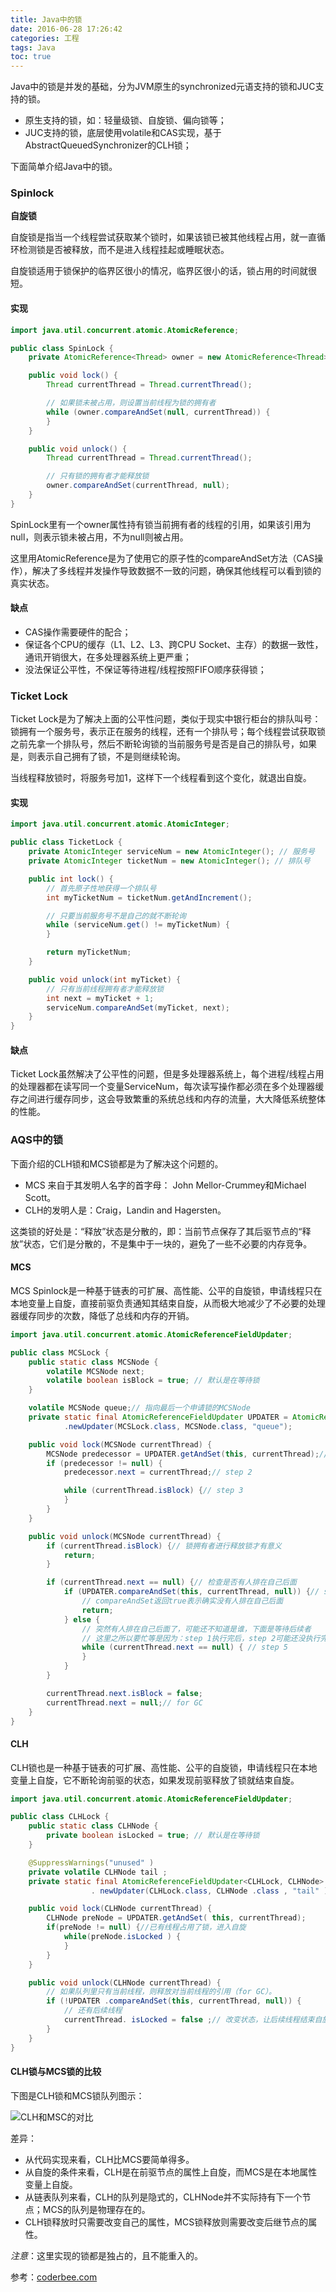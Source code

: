 ```yaml
---
title: Java中的锁
date: 2016-06-28 17:26:42
categories: 工程
tags: Java
toc: true
---
```


Java中的锁是并发的基础，分为JVM原生的synchronized元语支持的锁和JUC支持的锁。

* 原生支持的锁，如：轻量级锁、自旋锁、偏向锁等；
* JUC支持的锁，底层使用volatile和CAS实现，基于AbstractQueuedSynchronizer的CLH锁；

下面简单介绍Java中的锁。

### Spinlock

__自旋锁__

自旋锁是指当一个线程尝试获取某个锁时，如果该锁已被其他线程占用，就一直循环检测锁是否被释放，而不是进入线程挂起或睡眠状态。

自旋锁适用于锁保护的临界区很小的情况，临界区很小的话，锁占用的时间就很短。

#### 实现

```java
import java.util.concurrent.atomic.AtomicReference;

public class SpinLock {
    private AtomicReference<Thread> owner = new AtomicReference<Thread>();

    public void lock() {
        Thread currentThread = Thread.currentThread();

        // 如果锁未被占用，则设置当前线程为锁的拥有者
        while (owner.compareAndSet(null, currentThread)) {
        }
    }

    public void unlock() {
        Thread currentThread = Thread.currentThread();

        // 只有锁的拥有者才能释放锁
        owner.compareAndSet(currentThread, null);
    }
}
```

SpinLock里有一个owner属性持有锁当前拥有者的线程的引用，如果该引用为null，则表示锁未被占用，不为null则被占用。

这里用AtomicReference是为了使用它的原子性的compareAndSet方法（CAS操作），解决了多线程并发操作导致数据不一致的问题，确保其他线程可以看到锁的真实状态。

#### 缺点

* CAS操作需要硬件的配合；
* 保证各个CPU的缓存（L1、L2、L3、跨CPU Socket、主存）的数据一致性，通讯开销很大，在多处理器系统上更严重；
* 没法保证公平性，不保证等待进程/线程按照FIFO顺序获得锁；

### Ticket Lock

Ticket Lock是为了解决上面的公平性问题，类似于现实中银行柜台的排队叫号：锁拥有一个服务号，表示正在服务的线程，还有一个排队号；每个线程尝试获取锁之前先拿一个排队号，然后不断轮询锁的当前服务号是否是自己的排队号，如果是，则表示自己拥有了锁，不是则继续轮询。

当线程释放锁时，将服务号加1，这样下一个线程看到这个变化，就退出自旋。

#### 实现

```java
import java.util.concurrent.atomic.AtomicInteger;

public class TicketLock {
    private AtomicInteger serviceNum = new AtomicInteger(); // 服务号
    private AtomicInteger ticketNum = new AtomicInteger(); // 排队号

    public int lock() {
        // 首先原子性地获得一个排队号
        int myTicketNum = ticketNum.getAndIncrement();

        // 只要当前服务号不是自己的就不断轮询
        while (serviceNum.get() != myTicketNum) {
        }

        return myTicketNum;
    }

    public void unlock(int myTicket) {
        // 只有当前线程拥有者才能释放锁
        int next = myTicket + 1;
        serviceNum.compareAndSet(myTicket, next);
    }
}
```

#### 缺点

Ticket Lock虽然解决了公平性的问题，但是多处理器系统上，每个进程/线程占用的处理器都在读写同一个变量ServiceNum，每次读写操作都必须在多个处理器缓存之间进行缓存同步，这会导致繁重的系统总线和内存的流量，大大降低系统整体的性能。

### AQS中的锁

下面介绍的CLH锁和MCS锁都是为了解决这个问题的。

* MCS 来自于其发明人名字的首字母： John Mellor-Crummey和Michael Scott。
* CLH的发明人是：Craig，Landin and Hagersten。

这类锁的好处是：“释放”状态是分散的，即：当前节点保存了其后驱节点的“释放”状态，它们是分散的，不是集中于一块的，避免了一些不必要的内存竞争。

#### MCS

MCS Spinlock是一种基于链表的可扩展、高性能、公平的自旋锁，申请线程只在本地变量上自旋，直接前驱负责通知其结束自旋，从而极大地减少了不必要的处理器缓存同步的次数，降低了总线和内存的开销。

```java
import java.util.concurrent.atomic.AtomicReferenceFieldUpdater;

public class MCSLock {
    public static class MCSNode {
        volatile MCSNode next;
        volatile boolean isBlock = true; // 默认是在等待锁
    }

    volatile MCSNode queue;// 指向最后一个申请锁的MCSNode
    private static final AtomicReferenceFieldUpdater UPDATER = AtomicReferenceFieldUpdater
            .newUpdater(MCSLock.class, MCSNode.class, "queue");

    public void lock(MCSNode currentThread) {
        MCSNode predecessor = UPDATER.getAndSet(this, currentThread);// step 1
        if (predecessor != null) {
            predecessor.next = currentThread;// step 2

            while (currentThread.isBlock) {// step 3
            }
        }
    }

    public void unlock(MCSNode currentThread) {
        if (currentThread.isBlock) {// 锁拥有者进行释放锁才有意义
            return;
        }

        if (currentThread.next == null) {// 检查是否有人排在自己后面
            if (UPDATER.compareAndSet(this, currentThread, null)) {// step 4
                // compareAndSet返回true表示确实没有人排在自己后面
                return;
            } else {
                // 突然有人排在自己后面了，可能还不知道是谁，下面是等待后续者
                // 这里之所以要忙等是因为：step 1执行完后，step 2可能还没执行完
                while (currentThread.next == null) { // step 5
                }
            }
        }

        currentThread.next.isBlock = false;
        currentThread.next = null;// for GC
    }
}
```


#### CLH

CLH锁也是一种基于链表的可扩展、高性能、公平的自旋锁，申请线程只在本地变量上自旋，它不断轮询前驱的状态，如果发现前驱释放了锁就结束自旋。

```java
import java.util.concurrent.atomic.AtomicReferenceFieldUpdater;

public class CLHLock {
    public static class CLHNode {
        private boolean isLocked = true; // 默认是在等待锁
    }

    @SuppressWarnings("unused" )
    private volatile CLHNode tail ;
    private static final AtomicReferenceFieldUpdater<CLHLock, CLHNode> UPDATER = AtomicReferenceFieldUpdater
                  . newUpdater(CLHLock.class, CLHNode .class , "tail" );

    public void lock(CLHNode currentThread) {
        CLHNode preNode = UPDATER.getAndSet( this, currentThread);
        if(preNode != null) {//已有线程占用了锁，进入自旋
            while(preNode.isLocked ) {
            }
        }
    }

    public void unlock(CLHNode currentThread) {
        // 如果队列里只有当前线程，则释放对当前线程的引用（for GC）。
        if (!UPDATER .compareAndSet(this, currentThread, null)) {
            // 还有后续线程
            currentThread. isLocked = false ;// 改变状态，让后续线程结束自旋
        }
    }
}
```

#### CLH锁与MCS锁的比较

下图是CLH锁和MCS锁队列图示：

![CLH和MSC的对比](/images/CLH-MCS-SpinLock.png "CLH MCS SpinLock")

差异：

* 从代码实现来看，CLH比MCS要简单得多。
* 从自旋的条件来看，CLH是在前驱节点的属性上自旋，而MCS是在本地属性变量上自旋。
* 从链表队列来看，CLH的队列是隐式的，CLHNode并不实际持有下一个节点；MCS的队列是物理存在的。
* CLH锁释放时只需要改变自己的属性，MCS锁释放则需要改变后继节点的属性。

_注意_：这里实现的锁都是独占的，且不能重入的。

参考：[coderbee.com](http://coderbee.net/index.php/concurrent/20131115/577)